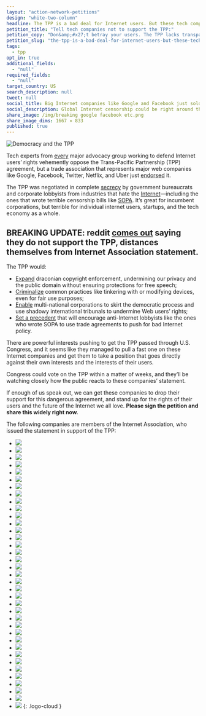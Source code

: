 ```yaml
---
layout: "action-network-petitions"
design: "white-two-column"
headline: The TPP is a bad deal for Internet users. But these tech companies just endorsed it.
petition_title: "Tell tech companies not to support the TPP:"
petition_copy: "Don&amp;#x27;t betray your users. The TPP lacks transparency, undermines our basic rights, and harms free speech and innovation. Drop your support now."
petition_slug: "the-tpp-is-a-bad-deal-for-internet-users-but-these-tech-companies-just-endorsed-it"
tags: 
  - tpp
opt_in: true
additional_fields: 
  - "null"
required_fields: 
  - "null"
target_country: US
search_description: null
tweet: null
social_title: Big Internet companies like Google and Facebook just sold you out.
social_description: Global Internet censorship could be right around the corner.
share_image: /img/breaking google facebook etc.png
share_image_dims: 1667 × 833
published: true
---
```




![Democracy and the TPP](http://www.sbs.com.au/news/sites/sbs.com.au.news/files/styles/body_image/public/gettyimages-508176728.jpg?itok=xwjraOu4&mtime=1454570870)

Tech experts from [every](https://www.stopfasttrack.com/#orgs) major advocacy group working to defend Internet users’ rights vehemently oppose the Trans-Pacific Partnership (TPP) agreement, but a trade association that represents major web companies like Google, Facebook, Twitter, Netflix, and Uber just [endorsed](https://internetassociation.org/033016tpp/) it.

The TPP was negotiated in complete [secrecy](http://www.theguardian.com/media-network/2015/may/08/trans-pacific-partnership-obama-irony) by government bureaucrats and corporate lobbyists from industries that hate the [Internet](https://www.techdirt.com/articles/20150605/11483831239/revealed-emails-show-how-industry-lobbyists-basically-wrote-tpp.shtml)––including the ones that wrote terrible censorship bills like [SOPA](http://sopastrike.com). It’s great for incumbent corporations, but terrible for individual internet users, startups, and the tech economy as a whole.

## BREAKING UPDATE: reddit [comes out](http://reddit.com) saying they do not support the TPP, distances themselves from Internet Association statement.

The TPP would:

* [Expand](http://blog.wikimedia.org/2016/02/03/tpp-problematic-partnership/) draconian copyright enforcement, undermining our privacy and the public domain without ensuring protections for free speech;
* [Criminalize](https://www.eff.org/deeplinks/2016/02/new-infographic-tpp-and-your-digital-rights) common practices like tinkering with or modifying devices, even for fair use purposes;
* [Enable](https://www.eff.org/deeplinks/2015/04/leaked-tpp-investment-chapter-reveals-serious-threat-user-safeguards) multi-national corporations to skirt the democratic process and use shadowy international tribunals to undermine Web users’ rights;
* [Set a precedent](http://www.theguardian.com/commentisfree/2015/nov/06/clock-ticking-time-bomb-blow-up-free-internet-tpp) that will encourage anti-Internet lobbyists like the ones who wrote SOPA to use trade agreements to push for bad Internet policy.

There are powerful interests pushing to get the TPP passed through U.S. Congress, and it seems like they managed to pull a fast one on these Internet companies and get them to take a position that goes directly against their own interests and the interests of their users.

Congress could vote on the TPP within a matter of weeks, and they’ll be watching closely how the public reacts to these companies’ statement.

If enough of us speak out, we can get these companies to drop their support for this dangerous agreement, and stand up for the rights of their users and the future of the Internet we all love. **Please sign the petition and share this widely right now.**

The following companies are members of the Internet Association, who issued the statement in support of the TPP:

- ![](https://internetassociation.org/wp-content/uploads/2013/06/airbnbnew.png)
- ![](https://internetassociation.org/wp-content/uploads/2012/09/MemberLogos_220x100_0014_amazon.jpg)
- ![](https://internetassociation.org/wp-content/uploads/2015/03/coinbase.jpg)
- ![](https://internetassociation.org/wp-content/uploads/2016/03/DD_web_logo.png)
- ![](https://internetassociation.org/wp-content/uploads/2015/09/dropbox1.png)
- ![](https://internetassociation.org/wp-content/uploads/2012/09/ebayMemberLogos_220x100.png)
- ![](https://internetassociation.org/wp-content/uploads/2014/07/etsy.png)
- ![](https://internetassociation.org/wp-content/uploads/2013/05/expedia.png)
- ![](https://internetassociation.org/wp-content/uploads/2013/05/facebook.png)
- ![](https://internetassociation.org/wp-content/uploads/2015/06/fanduel.png)
- ![](https://internetassociation.org/wp-content/uploads/2013/05/google.png)
- ![](https://internetassociation.org/wp-content/uploads/2016/03/groupon.png)
- ![](https://internetassociation.org/wp-content/uploads/2015/10/handy_logo.png)
- ![](https://internetassociation.org/wp-content/uploads/2012/09/MemberLogos_220x100_0017_iac.jpg)
- ![](https://internetassociation.org/wp-content/uploads/2015/05/intuit_small.png)
- ![](https://internetassociation.org/wp-content/uploads/2012/09/MemberLogos_220x100_0001_linkedin.jpg)
- ![](https://internetassociation.org/wp-content/uploads/2013/05/lyft.png)
- ![](https://internetassociation.org/wp-content/uploads/2013/05/monster1.png)
- ![](https://internetassociation.org/wp-content/uploads/2013/04/netflix.png)
- ![](https://internetassociation.org/wp-content/uploads/2015/02/Pandora.png)
- ![](https://internetassociation.org/wp-content/uploads/2013/07/paypal.png)
- ![](https://internetassociation.org/wp-content/uploads/2015/03/Pinterest.jpg)
- ![](https://internetassociation.org/wp-content/uploads/2016/03/practicefusion.png)
- ![](https://internetassociation.org/wp-content/uploads/2012/09/MemberLogos_220x100_0012_rackspace.jpg)
- ![](/images/petitions/2016/ia-tpp/reddit_x.png)
- ![](https://internetassociation.org/wp-content/uploads/2013/04/salesforce.png)
- ![](https://internetassociation.org/wp-content/uploads/2015/03/Snapchat.jpg)
- ![](https://internetassociation.org/wp-content/uploads/2016/03/spotify.png)
- ![](https://internetassociation.org/wp-content/uploads/2016/03/surveymonkey.png)
- ![](https://internetassociation.org/wp-content/uploads/2016/03/tenx.png)
- ![](https://internetassociation.org/wp-content/uploads/2016/03/tripadvisor.png)
- ![](https://internetassociation.org/wp-content/uploads/2014/01/twitter.png)
- ![](https://internetassociation.org/wp-content/uploads/2016/03/uber.png)
- ![](https://internetassociation.org/wp-content/uploads/2013/04/MemberLogos_220x100.jpg)
- ![](https://internetassociation.org/wp-content/uploads/2016/03/yelp.png)
- ![](https://internetassociation.org/wp-content/uploads/2015/06/zenefits_website.png)
- ![](https://internetassociation.org/wp-content/uploads/2016/03/zynga.png)
{: .logo-cloud }
